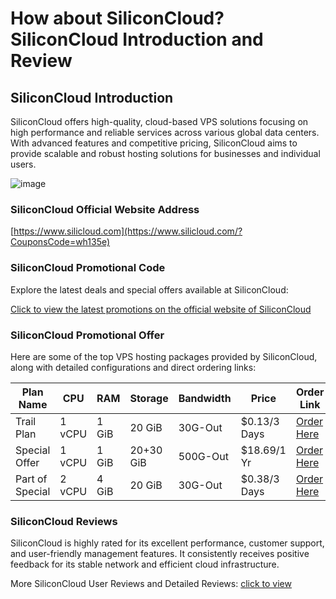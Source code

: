 # How about SiliconCloud? SiliconCloud Introduction and Review

## SiliconCloud Introduction

SiliconCloud offers high-quality, cloud-based VPS solutions focusing on high performance and reliable services across various global data centers. With advanced features and competitive pricing, SiliconCloud aims to provide scalable and robust hosting solutions for businesses and individual users.

![image](https://github.com/khansrasel8/SiliconCloud/assets/169457455/c99bb382-cb0e-4cbd-ab75-0fd56209b06a)


### SiliconCloud Official Website Address

[https://www.silicloud.com](https://www.silicloud.com/?CouponsCode=wh135e)

### SiliconCloud Promotional Code

Explore the latest deals and special offers available at SiliconCloud:

[Click to view the latest promotions on the official website of SiliconCloud](https://www.silicloud.com/?CouponsCode=wh135e)

### SiliconCloud Promotional Offer

Here are some of the top VPS hosting packages provided by SiliconCloud, along with detailed configurations and direct ordering links:

| Plan Name         | CPU           | RAM    | Storage | Bandwidth   | Price         | Order Link                                         |
|-------------------|---------------|--------|---------|-------------|---------------|----------------------------------------------------|
| Trail Plan        | 1 vCPU        | 1 GiB  | 20 GiB  | 30G-Out     | $0.13/3 Days  | [Order Here](https://www.silicloud.com/?CouponsCode=wh135e) |
| Special Offer     | 1 vCPU        | 1 GiB  | 20+30 GiB | 500G-Out   | $18.69/1 Yr   | [Order Here](https://www.silicloud.com/?CouponsCode=wh135e) |
| Part of Special   | 2 vCPU        | 4 GiB  | 20 GiB  | 30G-Out     | $0.38/3 Days  | [Order Here](https://www.silicloud.com/?CouponsCode=wh135e) |

### SiliconCloud Reviews

SiliconCloud is highly rated for its excellent performance, customer support, and user-friendly management features. It consistently receives positive feedback for its stable network and efficient cloud infrastructure.

More SiliconCloud User Reviews and Detailed Reviews: [click to view](https://www.silicloud.com/?CouponsCode=wh135e)
